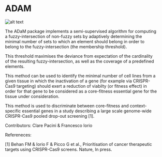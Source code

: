 # ADAM

![alt text](https://github.com/francescojm/ADAM/blob/master/html/ADaM_logo.jpg)

The ADaM package implements a semi-supervised algorithm for computing a fuzzy-intersection of non-fuzzy sets by adaptively 
determining the minimal number of sets to which an element should belong in order to belong to the fuzzy-intersection (the membership threshold).

This threshold maximises the deviance from expectation of the cardinality of the resulting fuzzy-intersection, as well as the  coverage of a predefined elements.

This method can be used to identify the minimal number of cell lines from a given tissue in which the inactivation of a gene (for example via CRISPR-Cas9 targeting) should exert a reduction of viabilty (or fitness effect) in order for that gene to be considered as a core-fitness essential gene for the tissue under consideration.

This method is used to discriminate between core-fitness and context-specific essential genes in a study describing a large scale genome-wide CRISPR-Cas9 pooled drop-out screening [1].

Contributors: Clare Pacini & Francesco Iorio


Refereneces:

[1]  Behan FM & Iorio F & Picco G et al., Prioritisation of cancer therapeutic targets using CRISPR-Cas9 screens. Nature, In press.
